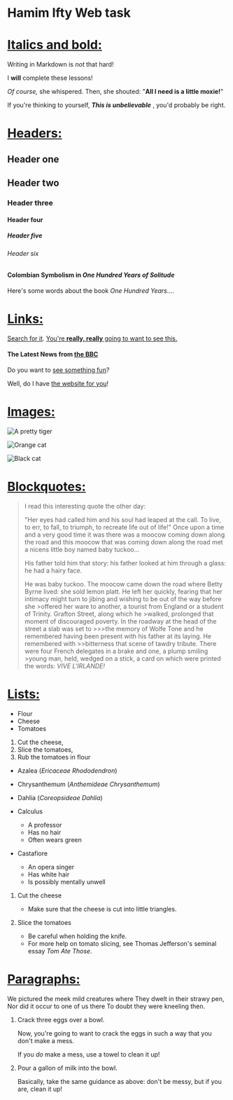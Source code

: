 # Hamim Ifty Web task

# <u>Italics and bold:</u>
Writing in Markdown is *not* that hard!

I **will** complete these lessons!

*Of course,* she whispered. Then, she shouted: "**All I need is a little moxie!**"

If you're thinking to yourself, ***This is unbelievable***
, you'd probably be right.

# <u>Headers:</u>

## Header one

## Header two

### Header three

#### Header four

##### Header five

###### Header six

#### Colombian Symbolism in *One Hundred Years of Solitude*

Here's some words about the book _One Hundred Years..._.


# <u>Links:</u>


[Search for it](https://www.google.com).
[You're **really, really** going to want to see this.](https://www.dailykitten.com)

#### The Latest News from [the BBC](https://www.bbc.com/news)

Do you want to [see something fun][a fun place]?

Well, do I have [the website for you][another fun place]!

[a fun place]: https://www.zombo.com
[another fun place]: https://www.stumbleupon.com

# <u>Images:</u>

![A pretty tiger](https://upload.wikimedia.org/wikipedia/commons/5/56/Tiger.50.jpg)

![Orange cat](https://icons.iconarchive.com/icons/google/noto-emoji-animals-nature/256/22221-cat-icon.png)

![Black cat](https://upload.wikimedia.org/wikipedia/commons/a/a3/81_INF_DIV_SSI.jpg)


# <u>Blockquotes:</u>

> I read this interesting quote the other day:
>
> "Her eyes had called him and his soul had leaped at the call. To live, to err, to fall, to triumph, to recreate life out of life!"
> Once upon a time and a very good time it was there was a moocow coming down along the road and this moocow that was coming down along the road met a nicens little boy named baby tuckoo...
> 
> His father told him that story: his father looked at him through a glass: he had a hairy face.
> 
> He was baby tuckoo. The moocow came down the road where Betty Byrne lived: she sold lemon platt.
> He left her quickly, fearing that her intimacy might turn to jibing and wishing to be out of the way before she >offered her ware to another, a tourist from England or a student of Trinity. Grafton Street, along which he >walked, prolonged that moment of discouraged poverty. In the roadway at the head of the street a slab was set to >>>the memory of Wolfe Tone and he remembered having been present with his father at its laying. He remembered with >>bitterness that scene of tawdry tribute. There were four French delegates in a brake and one, a plump smiling >young man, held, wedged on a stick, a card on which were printed the words: *VIVE L'IRLANDE!*

# <u>Lists:</u>

* Flour
* Cheese
* Tomatoes


1. Cut the cheese, 
2. Slice the tomatoes, 
3. Rub the tomatoes in flour


* Azalea (*Ericaceae Rhododendron*)
* Chrysanthemum (*Anthemideae Chrysanthemum*)
* Dahlia (*Coreopsideae Dahlia*)



* Calculus
  * A professor
  * Has no hair
  * Often wears green
* Castafiore
  * An opera singer
  * Has white hair
  * Is possibly mentally unwell


1. Cut the cheese

   * Make sure that the cheese is cut into little triangles.

2. Slice the tomatoes

   * Be careful when holding the knife.
   * For more help on tomato slicing, see Thomas Jefferson's seminal essay _Tom Ate Those_.


# <u>Paragraphs:</u>


We pictured the meek mild creatures where They dwelt in their strawy pen, Nor did it occur to one of us there To doubt they were kneeling then.

1. Crack three eggs over a bowl.
   
   Now, you're going to want to crack the eggs in such a way that you don't make a mess.
   
   If you _do_ make a mess, use a towel to clean it up!

2. Pour a gallon of milk into the bowl.
   
   Basically, take the same guidance as above: don't be messy, but if you are, clean it up!



